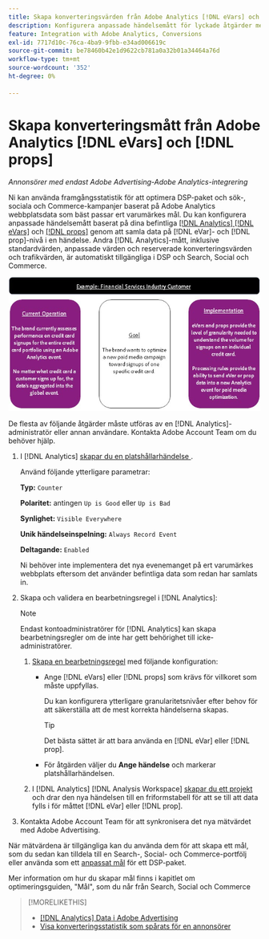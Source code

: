 ```yaml
---
title: Skapa konverteringsvärden från Adobe Analytics [!DNL eVars] och proffs
description: Konfigurera anpassade händelsemått för lyckade åtgärder med data på  [!DNL eVar]- och [!DNL prop]-nivå.
feature: Integration with Adobe Analytics, Conversions
exl-id: 7717d10c-76ca-4ba9-9fbb-e34ad006619c
source-git-commit: be78460b42e1d9622cb781a0a32b01a34464a76d
workflow-type: tm+mt
source-wordcount: '352'
ht-degree: 0%

---
```


# Skapa konverteringsmått från Adobe Analytics [!DNL eVars] och [!DNL props]

*Annonsörer med endast Adobe Advertising-Adobe Analytics-integrering*

Ni kan använda framgångsstatistik för att optimera DSP-paket och sök-, sociala och Commerce-kampanjer baserat på Adobe Analytics webbplatsdata som bäst passar ert varumärkes mål. Du kan konfigurera anpassade händelsemått baserat på dina befintliga [[!DNL Analytics] [!DNL eVars]](https://experienceleague.adobe.com/docs/analytics/components/dimensions/evar.html?lang=sv-SE) och [[!DNL props]](https://experienceleague.adobe.com/docs/analytics/components/dimensions/prop.html?lang=sv-SE) genom att samla data på [!DNL eVar]- och [!DNL prop]-nivå i en händelse. Andra [!DNL Analytics]-mått, inklusive standardvärden, anpassade värden och reserverade konverteringsvärden och trafikvärden, är automatiskt tillgängliga i DSP och Search, Social och Commerce.

![Exempel på användning](/help/integrations/assets/a4adc-conversion-evar-example.jpg "Exempel på användning")

De flesta av följande åtgärder måste utföras av en [!DNL Analytics]-administratör eller annan användare. Kontakta Adobe Account Team om du behöver hjälp.

1. I [!DNL Analytics] [skapar du en platshållarhändelse ](https://experienceleague.adobe.com/sv/docs/analytics/admin/admin-tools/manage-report-suites/edit-report-suite/conversion-variables/success-event).

   Använd följande ytterligare parametrar:

   **Typ:** `Counter`

   **Polaritet:** antingen `Up is Good` eller `Up is Bad`

   **Synlighet:** `Visible Everywhere`

   **Unik händelseinspelning:** `Always Record Event`

   **Deltagande:** `Enabled`

   Ni behöver inte implementera det nya evenemanget på ert varumärkes webbplats eftersom det använder befintliga data som redan har samlats in.

1. Skapa och validera en bearbetningsregel i [!DNL Analytics]:

   >[!NOTE]
   >
   >Endast kontoadministratörer för [!DNL Analytics] kan skapa bearbetningsregler om de inte har gett behörighet till icke-administratörer.

   1. [Skapa en bearbetningsregel](https://experienceleague.adobe.com/docs/analytics/admin/admin-tools/manage-report-suites/edit-report-suite/report-suite-general/c-processing-rules/c-processing-rules-configuration/t-processing-rules.html?lang=sv-SE) med följande konfiguration:

      * Ange [!DNL eVars] eller [!DNL props] som krävs för villkoret som måste uppfyllas.

        Du kan konfigurera ytterligare granularitetsnivåer efter behov för att säkerställa att de mest korrekta händelserna skapas.

        >[!TIP]
        >
        >Det bästa sättet är att bara använda en [!DNL eVar] eller [!DNL prop].

      * För åtgärden väljer du **Ange händelse** och markerar platshållarhändelsen.

   1. I [!DNL Analytics] [!DNL Analysis Workspace] [skapar du ett projekt](https://experienceleague.adobe.com/docs/analytics/analyze/analysis-workspace/home.html?lang=sv-SE) och drar den nya händelsen till en friformstabell för att se till att data fylls i för måttet [!DNL eVar] eller [!DNL prop].

1. Kontakta Adobe Account Team för att synkronisera det nya mätvärdet med Adobe Advertising.

När mätvärdena är tillgängliga kan du använda dem för att skapa ett mål, som du sedan kan tilldela till en Search-, Social- och Commerce-portfölj eller använda som ett [anpassat mål](/help/dsp/optimization/custom-goal.md) för ett DSP-paket.

Mer information om hur du skapar mål finns i kapitlet om optimeringsguiden, &quot;Mål&quot;, som du når från Search, Social och Commerce

>[!MORELIKETHIS]
>
>* [[!DNL Analytics] Data i Adobe Advertising](/help/integrations/analytics/analytics-data-in-advertising.md)
>* [Visa konverteringsstatistik som spårats för en annonsörer](/help/search-social-commerce/admin/conversion-metrics/conversion-metric-view-tracked.md)
